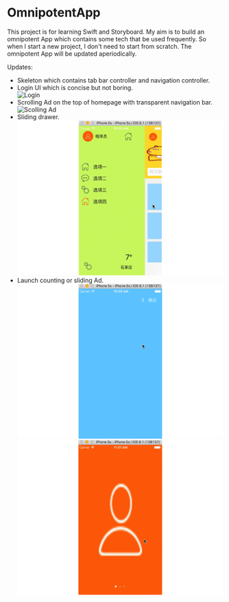 # OmnipotentApp
This project is for learning Swift and Storyboard. My aim is to build an omnipotent
App which contains some tech that be used frequently. So when I start a new project,
I don't need to start from scratch. The omnipotent App will be updated aperiodically.  

Updates:
* Skeleton which contains tab bar controller and navigation controller.
* Login UI which is concise but not boring.  
![Login](https://raw.githubusercontent.com/GeekRRK/OmnipotentApp/master/image/login.gif)
* Scrolling Ad on the top of homepage with transparent navigation bar.  
![Scolling Ad](https://raw.githubusercontent.com/GeekRRK/OmnipotentApp/master/image/homepage.gif)
* Sliding drawer.  
![Drawer](https://raw.githubusercontent.com/GeekRRK/OmnipotentApp/master/image/drawer.gif)
* Launch counting or sliding Ad.  
![Skeleton](https://raw.githubusercontent.com/GeekRRK/OmnipotentApp/master/image/count.gif)
![Skeleton](https://raw.githubusercontent.com/GeekRRK/OmnipotentApp/master/image/slide.gif)
